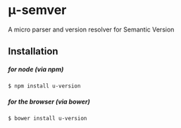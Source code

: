 # μ-semver
A micro parser and version resolver for Semantic Version

## Installation

##### for node (via npm)
```
$ npm install u-version
```

##### for the browser (via bower)
```
$ bower install u-version
```
